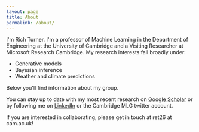 ```yaml
---
layout: page
title: About
permalink: /about/
---
```


I'm Rich Turner. I'm a professor of Machine Learning in the Department of Engineering at the University of Cambridge and a Visiting Researcher at Microsoft Research Cambridge. My research interests fall broadly under:

* Generative models
* Bayesian inference
* Weather and climate predictions

Below you'll find information about my group.

You can stay up to date with my most recent research on [Google Scholar](https://scholar.google.com/citations?user=DgLEyZgAAAAJ&hl=en) or by following me on [LinkedIn](https://www.linkedin.com/in/richard-turner-0036882b/) or the Cambridge MLG twitter account.  

If you are interested in collaborating, please get in touch at ret26 at cam.ac.uk!
